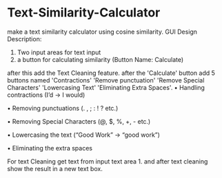 # Text-Similarity-Calculator

make a text similarity calculator using cosine similarity. 
GUI Design Description: 
1. Two input areas for text input
2. a button for calculating similarity (Button Name: Calculate)

after this add the Text Cleaning feature. after the 'Calculate' button add 5 buttons named 'Contractions' 'Remove punctuation' 'Remove Special Characters' 'Lowercasing Text' 'Eliminating Extra Spaces'.
• Handling contractions (I’d → I would)

• Removing punctuations (. , ; : ! ? etc.)

• Removing Special Characters (@, $, %, +, - etc.)

• Lowercasing the text (“Good Work” → “good work”)

• Eliminating the extra spaces

For text Cleaning get text from input text area 1. and after text cleaning show the result in a new text box.
